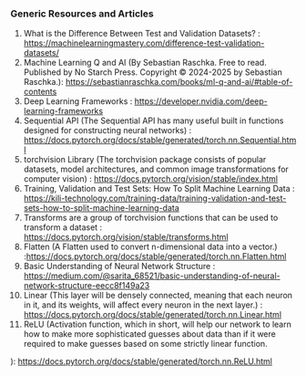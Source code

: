 ### Generic Resources and Articles

1. What is the Difference Between Test and Validation Datasets? : https://machinelearningmastery.com/difference-test-validation-datasets/
2. Machine Learning Q and AI (By Sebastian Raschka. Free to read. Published by No Starch Press.
Copyright © 2024-2025 by Sebastian Raschka.):  https://sebastianraschka.com/books/ml-q-and-ai/#table-of-contents
3. Deep Learning Frameworks : https://developer.nvidia.com/deep-learning-frameworks
4. Sequential API (The Sequential API has many useful built in functions designed for constructing neural networks) : https://docs.pytorch.org/docs/stable/generated/torch.nn.Sequential.html
5. torchvision Library (The torchvision package consists of popular datasets, model architectures, and common image transformations for computer vision) : https://docs.pytorch.org/vision/stable/index.html
6. Training, Validation and Test Sets: How To Split Machine Learning Data : https://kili-technology.com/training-data/training-validation-and-test-sets-how-to-split-machine-learning-data
7. Transforms are a group of torchvision functions that can be used to transform a dataset : https://docs.pytorch.org/vision/stable/transforms.html
8. Flatten (A Flatten used to convert n-dimensional data into a vector.) :https://docs.pytorch.org/docs/stable/generated/torch.nn.Flatten.html
9. Basic Understanding of Neural Network Structure : https://medium.com/@sarita_68521/basic-understanding-of-neural-network-structure-eecc8f149a23
10. Linear (This layer will be densely connected, meaning that each neuron in it, and its weights, will affect every neuron in the next layer.) : https://docs.pytorch.org/docs/stable/generated/torch.nn.Linear.html
11. ReLU (Activation function, which in short, will help our network to learn how to make more sophisticated guesses about data than if it were required to make guesses based on some strictly linear function.

): https://docs.pytorch.org/docs/stable/generated/torch.nn.ReLU.html
